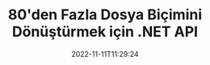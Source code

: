 ---
############################# Static ############################
layout: "product"
date: 2022-11-11T11:29:24
draft: false

product: "Conversion"
product_tag: "conversion"
platform: .NET
platform_tag: net

############################# Head ############################
head_title: "C# .NET Belge Dönüştürme API'si | PDF Word Excel PPTX HTML Görüntülerini Dönüştür"
head_description: "C# .NET Belge Dönüştürme API'si. PDF Word DOC DOCX, Excel Elektronik Tabloları PPT PPTX, HTML, PSD, MPT MPP, E-posta MSG EMLX, AutoCAD ve görüntü dosyası formatlarını dönüştürün."

############################# Header ############################
title: "80'den Fazla Dosya Biçimini Dönüştürmek için .NET API"
description: "Herhangi bir Harici Yazılım Yüklemeden Belge ve Görüntü Dönüştürme İşlevselliğini .NET Uygulamalarına Entegre Etmek için Basit API."
button:
    enable: true
    icon: "fas fa-arrow-down"
    label: "Ücretsiz deneme sürümünü indirin"
    link: "https://downloads.groupdocs.com/conversion/net"

############################# SubMenu ############################
submenu:
    enable: true
    
    left:
        img_alt: "GroupDocs.Conversion for .NET"
        image: "https://www.groupdocs.cloud/templates/groupdocs/images/product-logos/groupdocs-conversion-net.png"
        product: "GroupDocs.Conversion"
        platform: ".NET"

    middle:
        button:
            # button loop
            - link: "#overview"
              text: "genel bakış"

            # button loop
            - link: "#features"
              text: "Özellikler"

            # button loop
            - link: "#support"
              text: "Destek"

            # button loop
            - link: "https://products.groupdocs.app/conversion"
              text: "Canlı Demo"

            # button loop
            - link: "https://purchase.groupdocs.com/pricing/conversion/net"
              text: "fiyatlandırma"

    right:
        link_download: "https://downloads.groupdocs.com/conversion"
        link_learn: "https://docs.groupdocs.com/conversion/net/"
        link_buy: "https://purchase.groupdocs.com"

############################# Overview ############################
overview:
    enable: true
    content: |
      GroupDocs.Conversion for .NET, geliştiricilerin C#, ASP.NET ve diğer .NET ile ilgili teknolojilerde güçlü belge dönüştürme uygulamaları oluşturmasına olanak tanıyan basit bir API kümesi sunar. GroupDocs.Conversion for .NET API, son kullanıcılarınıza hızlı, verimli ve güvenilir dosya dönüştürme çözümü sunar. PDF, HTML, E-posta, Microsoft Word belgeleri, Excel elektronik tabloları, PowerPoint sunumları, Proje, Photoshop, CorelDraw, AutoCAD, diyagramlar, raster görüntü dosyası biçimleri ve daha pek çok şey dahil olmak üzere tüm popüler iş belge biçimleri arasında doğru dönüşümler gerçekleştirmeyi destekler. Belge dönüştürücü kitaplığı, kaynak belge biçimini otomatik olarak algılar ve size tüm belgeyi veya belirli sayfaları istenen çıktı biçimine dönüştürmek için tüm kontrolü verir. Eksik yazı tiplerini tercih edilenlerle değiştirmek ve herhangi bir belge sayfasına metin veya görüntü filigranları eklemek daha kolaydır.

      GroupDocs.Conversion for .NET, .NET platformunu hedefleyen herhangi bir geliştirme ortamında uygulama geliştirmek için kullanılabilir. Tüm .NET tabanlı dillerle uyumludur ve Mono veya .NET çerçevelerinin (.NET Core dahil) kurulabileceği popüler işletim sistemlerini (Windows, Linux, MacOS) destekler.
    tabs:
      enable: true
      
      ## TAB ONE ##
      tab_one:
        description: |
          GroupDocs.Conversion for .NET ürününe genel bakış aşağıdadır:
        
        right:
          enable: true
          icon: "fab fa-html5"
          title: "genel bakış"
          content: |
            * Dosya Türünü Otomatik Algıla
            * Belgeleri Dönüştür
            * Sunumları Dönüştür
            * Elektronik Tabloları Dönüştür
            * Raster Görüntüleri Dönüştür
            * PDF Belgelerini Dönüştür
            * Diğer Formatları Dönüştür
            * Filigran Uygula
            * Dosya Parolasını Belirtin
            * Dönüşümü Özelleştir

      ## TAB TWO ##
      tab_two:
        description: |
          GroupDocs.Conversion for .NET, tüm popüler ve yaygın olarak kullanılan [belge dosyası biçimleri](https://docs.groupdocs.com/conversion/net/supported-document-formats/) arasında dönüştürmeyi destekler.

        left:
          enable: true
          table:
            # table loop
            - title: "Dönüştür:"
              content: |
                * **Belgeler**: DOC, DOCX, DOCM, DOT, DOTX, DOTM, RTF, TXT, ODT, OTT
                * **E-tablolar**: XLS, XLSX, XLSM, XLSB, CSV, XLS2003, ODS, TSV, XLT, XLTX, XLTM, XLAM, FODS, SXC
                * **Sunumlar**: PPT, PPTX, PPS, PPSX, ODP, POT, POTX, POTM, PPTM, PPSM, FODP
                * **Görüntüler**: TIF, TIFF, JPG, JPEG, PNG, GIF, BMP, ICO, DIB, JPC, JPEG-LS, JPEG2000
                * **Taşınabilir**: PDF, XPS, OXPS, EPUB
                * **HTML**: HTM, HTML, MHTML
                * **Meta dosyaları**: EMZ, WMZ
                * **PhotoShop**: PSD
                * **Proje**: MPP, MPT, MPX
                * **Görünüm**: PST, OST
                * **E-posta**: MSG, EML, EMLX
                * **Diyagramlar**: VSD, VSDX, VSDM, VSS, VSSM, VST, VSTM, VSX, VTX, VDW, VDX, SVG, SVGZ
                * **AutoCAD**: DXF, DWG, DWF, STL, IFC, DWT
                * **PostScript**: EPS, PS, PSL, CGM
                * **CorelDRAW**: CDR, CMX
                * **Diğer**: VCF, PLT, LGS, OTG, MD, AI, LOG

        right:
          enable: true
          table:
            # table loop
            - title: "E dönüşmek:"
              content: |
                * **Belgeler**: DOC, DOCX, DOCM, DOT, DOTX, DOTM, RTF, TXT, ODT, OTT
                * **E-tablolar**: XLS, XLSX, XLSM, XLSB, CSV, XLS2003, TSV, XLTX, ODS, XLAM, FODS, DIF, SXC
                * **Sunumlar**: PPT, PPTX, PPS, PPSX, ODP, POTX, POTM, PPTM, PPSM, FODP
                * **Görüntüler**: TIF, TIFF, JPG, JPEG, PNG, GIF, BMP, ICO, JPEG2000
                * **Meta dosyaları**: EMF, WMF, EMZ, WMZ
                * **Diyagramlar**: SVGZ
                * **Taşınabilir**: PDF, XPS
                * **HTML**: HTM, HTML, MHTML
                * **Diğer**: MD

      ## TAB THREE ##
      tab_three:
        description: |
          GroupDocs.Conversion for .NET, aşağıdaki İşletim Sistemlerini, Çerçeveleri ve Paket Yöneticilerini destekler:
      
        left:
          enable: true
          table:
            # table loop
            - icon: "fab fa-windows"
              title: "İşletim sistemleri"
              content: |
                Windows Desktop, Windows Server, Windows Azure, Linux, MacOS

            # table loop
            - icon: "fas fa-code"
              title: "Desteklenen Çerçeveler"
              content: |
                Frameworks: .NET Framework, .NET Standard, .NET Core, Mono

        right:
          enable: true
          table:
            # table loop
            - icon: "fas fa-box"
              title: "Paketleme yöneticisi"
              content: |
                Nuget

            # table loop
            - icon: "fas fa-tools"
              title: "Paketleme yöneticisi"
              content: |
                Microsoft Visual Studio, Xamarin, MonoDevelop

############################# Features ############################
features:
    enable: true
    title: "GroupDocs.Conversion for .NET Özellikler"

    feature:
      # feature loop
      - icon: "fas fa-copy"
        content: "Kolay Entegrasyon ve Ölçülü Lisanslama"

      # feature loop
      - icon: "fas fa-eye"
        content: "Sözcüklere, Slaytlara veya Hücrelere Dönüştürürken Varsayılan Yakınlaştırma Seçeneğini Ayarlayın"

      # feature loop
      - icon: "fas fa-bolt"
        content: "Tüm Popüler Raster Görüntü Formatlarına/Bu Formatlardan Dönüştürme ve Görüntü DPI, Yükseklik ve Genişlik Ataması"
      
      # feature loop
      - icon: "fas fa-file-powerpoint"
        content: "PDF'yi ve Görüntüyü Gri Tonlamaya Dönüştürün ve Web için PDF Belgesini Doğrusallaştırın"

      # feature loop
      - icon: "fas fa-code"
        content: "Word'den PDF/XPS'ye Dönüştürmede Yer İşareti Düzeyini, Başlık Düzeyini ve Genişletilmiş Düzeyini Belirtin"

      # feature loop
      - icon: "fas fa-cloud"
        content: "Metnin Arkasında Görüntülenecek Arka Plan Olarak Dönüştürülen Belgede Filigranı Yapılandırın ve Yerleştirin"

      # feature loop
      - icon: "fas fa-remove-format"
        content: "E-postadan Dönüştürme Sırasında E-posta Başlığını Oluştur"

      # feature loop
      - icon: "fas fa-comment-slash"
        content: "Belge Dönüştürme Sırasında Özel Yazı Tipi Dizinlerini Ayarlayın ve Yazı Tipini Açıkça Yükleyin/ Değiştirin"

      # feature loop
      - icon: "fas fa-location-arrow"
        content: "Belgeler, Slaytlar ve E-Tablolar için Eksik Yazı Tiplerini Değiştirmek İçin Varsayılan Yazı Tipini Ayarlayın"

      # feature loop
      - icon: "fas fa-border-all"
        content: ""

      # feature loop
      - icon: "fas fa-wrench"
        content: "Elektronik Tabloyu Kılavuz Çizgilerle Dönüştürün ve Dönüştürme Sırasında Slaytlardan Yorumları Kaldırın"

      # feature loop
      - icon: "fas fa-columns"
        content: "Belirli Belge Sayfalarını PDF Formatına Dönüştür ve Elektronik Tablolarda Belirli Hücre Aralığını Dönüştür"

      # feature loop
      - icon: "fas fa-file-word"
        content: "Elektronik Tabloları Dönüştürürken Gizli Sayfaları Göster ve Boş Satırları ve Sütunları Atla"

      # feature loop
      - icon: "fas fa-envelope"
        content: "Bir Belgenin Toplam Sayfalarını Say ve Dönüştürme Sırasında Korumasız Belgeye Parola Ayarla"

      # feature loop
      - icon: "fas fa-print"
        content: "Açıklamaları ve Gömülü Dosyaları PDF'den Kaldırma Seçeneği"

      # feature loop
      - icon: "fas fa-file-archive"
        content: "HTML'ye Dönüştürürken HTML 5 Uyumlu İşaretleme Oluşturun"

      # feature loop
      - icon: "fas fa-lock"
        content: "Kaynak Türünü Otomatik Algıla ve Akıştan Dönüştürürken Tüm Olası Dönüşümleri Döndür"

      # feature loop
      - icon: "fas fa-file-code"
        content: "PDF veya HTML'ye Dönüştürürken Her Sayfayı Ayrı Akışta Döndürme Özelliği"
      
      # feature loop
      - icon: "fas fa-fill-drip"
        content: "Word'den Dönüştürürken İşaretlemeyi, Yorumları Göster/Gizle ve Değişiklikleri İzle"

      # feature loop
      - icon: "fas fa-file-excel"
        content: "Gölgelendirme Seçeneği ile DOCX'ten Tiff G3'e Dönüştürme"

      # feature loop
      - icon: "fas fa-heading"
        content: "CAD Belgesinden Dönüştürürken Belirli Düzenleri Dönüştür"

      # feature loop
      - icon: "fas fa-project-diagram"
        content: "Dönüştürülen Belgeyi Dosyaya Kaydederken Otomatik Adlandırma"

      # feature loop
      - icon: "fas fa-cube"
        content: "API Kullanımına Göre Faturalandırılması Desteklenen Ölçülü Lisanslama"

      # feature loop
      - icon: "fab fa-uncharted"
        content: "Diyagramları Kelime İşlem Dosya Formatlarına Dönüştür"
      
      # feature loop
      - icon: "fab fa-uncharted"
        content: "HTML'yi Kelime İşleme Belgesine Dönüştürürken Sayfa Numaraları Ekleme"

      # feature loop
      - icon: "fab fa-uncharted"
        content: "XML Belgelerini Dönüştürmeden Herhangi Bir Biçime Dönüştürün"

      # feature loop
      - icon: "fab fa-uncharted"
        content: "Dosya Dönüştürme İlerleme Durumunu (Başlangıç, Bitiş) Doğrudan İstemci Tarafı Uygulamasından İzleyin"

    more_feature:
      # more_feature_loop
      - title: "Belge Formatlarını Kolayca Dönüştürün"
        content: |
          GroupDocs.Conversion for .NET kullanarak belge dosya biçimini dönüştürmek çok kolaydır. Aşağıdaki örnek, C# kullanarak bir PDF dosyasını nasıl DOC dosyasına dönüştüreceğinizi gösterir:  
            
          {features.more_feature.step1} 
          {features.more_feature.step2} 
          {features.more_feature.step3} 
            
          ```csharp    
           // Dönüştürme için DOCX kaynak dosyasını yükleyin
          var converter = new GroupDocs.Conversion.Converter("input.docx");
          // PDF hedef biçimi için dönüşüm seçenekleri hazırlayın
          var convertOptions = converter.GetPossibleConversions()["pdf"].ConvertOptions;
          // PDF biçimine dönüştürün
          converter.Convert("output.pdf", convertOptions);
          ```
            
      # more_feature_loop
      - title: "Görüntü Formatlarına Dönüştürme"
        content: "GroupDocs.Conversion for .NET, .NET platformunu hedefleyen herhangi bir geliştirme ortamında uygulama geliştirmek için kullanılabilir. Tüm .NET tabanlı dillerle uyumludur ve Mono veya .NET çerçevelerinin (.NET Core dahil) kurulabileceği popüler işletim sistemlerini (Windows, Linux, MacOS) destekler."

      # more_feature_loop
      - title: "Çeşitli PDF Format Türlerini destekler"
        content: |
          GroupDocs.Conversion for .NET API, aşağıdaki PDF türlerine/formatlarına belge dönüştürmeyi destekler:  
            
          * PdfA_1A
          * PdfA_1B
          * PdfA_2A
          * PdfA_3A
          * PdfA_2B
          * PdfA_2U
          * PdfA_3B
          * PdfA_3U
          * v1_3
          * v1_4
          * v1_5
          * v1_6
          * v1_7
          * PdfX_1A
          * PdfX3

############################# Support ############################
support:
    enable: true

############################# Solutions ############################
solutions:
    enable: true
    title: "GroupDocs.Conversion, diğer popüler geliştirme ortamları için belge dönüştürme API'leri sunar"

    solution:
        # solution loop
        - img_alt: "Java için GroupDocs.Conversion"
          image: "https://www.groupdocs.cloud/templates/groupdocs/images/product-logos/groupdocs-conversion-java.png"
          product: "GroupDocs.Conversion"
          platform: "Java"
          link: "/dönüşüm/java/"

############################# Back to top ###############################
back_to_top:
  enable: true
---